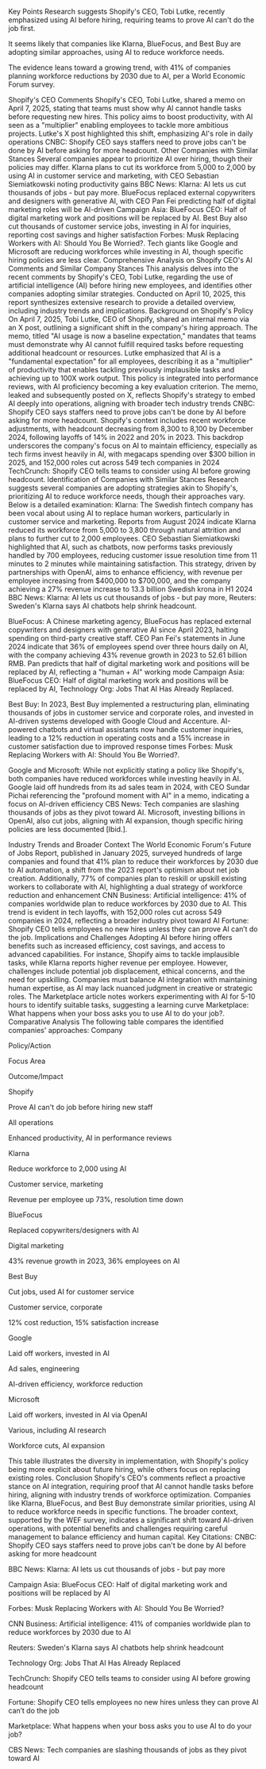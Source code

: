 Key Points
Research suggests Shopify's CEO, Tobi Lutke, recently emphasized using AI before hiring, requiring teams to prove AI can't do the job first.

It seems likely that companies like Klarna, BlueFocus, and Best Buy are adopting similar approaches, using AI to reduce workforce needs.

The evidence leans toward a growing trend, with 41% of companies planning workforce reductions by 2030 due to AI, per a World Economic Forum survey.

Shopify's CEO Comments
Shopify's CEO, Tobi Lutke, shared a memo on April 7, 2025, stating that teams must show why AI cannot handle tasks before requesting new hires. This policy aims to boost productivity, with AI seen as a "multiplier" enabling employees to tackle more ambitious projects. Lutke's X post highlighted this shift, emphasizing AI's role in daily operations CNBC: Shopify CEO says staffers need to prove jobs can't be done by AI before asking for more headcount.
Other Companies with Similar Stances
Several companies appear to prioritize AI over hiring, though their policies may differ. Klarna plans to cut its workforce from 5,000 to 2,000 by using AI in customer service and marketing, with CEO Sebastian Siemiatkowski noting productivity gains BBC News: Klarna: AI lets us cut thousands of jobs - but pay more. BlueFocus replaced external copywriters and designers with generative AI, with CEO Pan Fei predicting half of digital marketing roles will be AI-driven Campaign Asia: BlueFocus CEO: Half of digital marketing work and positions will be replaced by AI. Best Buy also cut thousands of customer service jobs, investing in AI for inquiries, reporting cost savings and higher satisfaction Forbes: Musk Replacing Workers with AI: Should You Be Worried?. Tech giants like Google and Microsoft are reducing workforces while investing in AI, though specific hiring policies are less clear.
Comprehensive Analysis on Shopify CEO's AI Comments and Similar Company Stances
This analysis delves into the recent comments by Shopify's CEO, Tobi Lutke, regarding the use of artificial intelligence (AI) before hiring new employees, and identifies other companies adopting similar strategies. Conducted on April 10, 2025, this report synthesizes extensive research to provide a detailed overview, including industry trends and implications.
Background on Shopify's Policy
On April 7, 2025, Tobi Lutke, CEO of Shopify, shared an internal memo via an X post, outlining a significant shift in the company's hiring approach. The memo, titled "AI usage is now a baseline expectation," mandates that teams must demonstrate why AI cannot fulfill required tasks before requesting additional headcount or resources. Lutke emphasized that AI is a "fundamental expectation" for all employees, describing it as a "multiplier" of productivity that enables tackling previously implausible tasks and achieving up to 100X work output. This policy is integrated into performance reviews, with AI proficiency becoming a key evaluation criterion. The memo, leaked and subsequently posted on X, reflects Shopify's strategy to embed AI deeply into operations, aligning with broader tech industry trends CNBC: Shopify CEO says staffers need to prove jobs can't be done by AI before asking for more headcount.
Shopify's context includes recent workforce adjustments, with headcount decreasing from 8,300 to 8,100 by December 2024, following layoffs of 14% in 2022 and 20% in 2023. This backdrop underscores the company's focus on AI to maintain efficiency, especially as tech firms invest heavily in AI, with megacaps spending over $300 billion in 2025, and 152,000 roles cut across 549 tech companies in 2024 TechCrunch: Shopify CEO tells teams to consider using AI before growing headcount.
Identification of Companies with Similar Stances
Research suggests several companies are adopting strategies akin to Shopify's, prioritizing AI to reduce workforce needs, though their approaches vary. Below is a detailed examination:
Klarna: The Swedish fintech company has been vocal about using AI to replace human workers, particularly in customer service and marketing. Reports from August 2024 indicate Klarna reduced its workforce from 5,000 to 3,800 through natural attrition and plans to further cut to 2,000 employees. CEO Sebastian Siemiatkowski highlighted that AI, such as chatbots, now performs tasks previously handled by 700 employees, reducing customer issue resolution time from 11 minutes to 2 minutes while maintaining satisfaction. This strategy, driven by partnerships with OpenAI, aims to enhance efficiency, with revenue per employee increasing from $400,000 to $700,000, and the company achieving a 27% revenue increase to 13.3 billion Swedish krona in H1 2024 BBC News: Klarna: AI lets us cut thousands of jobs - but pay more, Reuters: Sweden's Klarna says AI chatbots help shrink headcount.

BlueFocus: A Chinese marketing agency, BlueFocus has replaced external copywriters and designers with generative AI since April 2023, halting spending on third-party creative staff. CEO Pan Fei's statements in June 2024 indicate that 36% of employees spend over three hours daily on AI, with the company achieving 43% revenue growth in 2023 to 52.61 billion RMB. Pan predicts that half of digital marketing work and positions will be replaced by AI, reflecting a "human + AI" working mode Campaign Asia: BlueFocus CEO: Half of digital marketing work and positions will be replaced by AI, Technology Org: Jobs That AI Has Already Replaced.

Best Buy: In 2023, Best Buy implemented a restructuring plan, eliminating thousands of jobs in customer service and corporate roles, and invested in AI-driven systems developed with Google Cloud and Accenture. AI-powered chatbots and virtual assistants now handle customer inquiries, leading to a 12% reduction in operating costs and a 15% increase in customer satisfaction due to improved response times Forbes: Musk Replacing Workers with AI: Should You Be Worried?.

Google and Microsoft: While not explicitly stating a policy like Shopify's, both companies have reduced workforces while investing heavily in AI. Google laid off hundreds from its ad sales team in 2024, with CEO Sundar Pichai referencing the "profound moment with AI" in a memo, indicating a focus on AI-driven efficiency CBS News: Tech companies are slashing thousands of jobs as they pivot toward AI. Microsoft, investing billions in OpenAI, also cut jobs, aligning with AI expansion, though specific hiring policies are less documented [Ibid.].

Industry Trends and Broader Context
The World Economic Forum's Future of Jobs Report, published in January 2025, surveyed hundreds of large companies and found that 41% plan to reduce their workforces by 2030 due to AI automation, a shift from the 2023 report's optimism about net job creation. Additionally, 77% of companies plan to reskill or upskill existing workers to collaborate with AI, highlighting a dual strategy of workforce reduction and enhancement CNN Business: Artificial intelligence: 41% of companies worldwide plan to reduce workforces by 2030 due to AI. This trend is evident in tech layoffs, with 152,000 roles cut across 549 companies in 2024, reflecting a broader industry pivot toward AI Fortune: Shopify CEO tells employees no new hires unless they can prove AI can’t do the job.
Implications and Challenges
Adopting AI before hiring offers benefits such as increased efficiency, cost savings, and access to advanced capabilities. For instance, Shopify aims to tackle implausible tasks, while Klarna reports higher revenue per employee. However, challenges include potential job displacement, ethical concerns, and the need for upskilling. Companies must balance AI integration with maintaining human expertise, as AI may lack nuanced judgment in creative or strategic roles. The Marketplace article notes workers experimenting with AI for 5-10 hours to identify suitable tasks, suggesting a learning curve Marketplace: What happens when your boss asks you to use AI to do your job?.
Comparative Analysis
The following table compares the identified companies' approaches:
Company

Policy/Action

Focus Area

Outcome/Impact

Shopify

Prove AI can't do job before hiring new staff

All operations

Enhanced productivity, AI in performance reviews

Klarna

Reduce workforce to 2,000 using AI

Customer service, marketing

Revenue per employee up 73%, resolution time down

BlueFocus

Replaced copywriters/designers with AI

Digital marketing

43% revenue growth in 2023, 36% employees on AI

Best Buy

Cut jobs, used AI for customer service

Customer service, corporate

12% cost reduction, 15% satisfaction increase

Google

Laid off workers, invested in AI

Ad sales, engineering

AI-driven efficiency, workforce reduction

Microsoft

Laid off workers, invested in AI via OpenAI

Various, including AI research

Workforce cuts, AI expansion

This table illustrates the diversity in implementation, with Shopify's policy being more explicit about future hiring, while others focus on replacing existing roles.
Conclusion
Shopify's CEO's comments reflect a proactive stance on AI integration, requiring proof that AI cannot handle tasks before hiring, aligning with industry trends of workforce optimization. Companies like Klarna, BlueFocus, and Best Buy demonstrate similar priorities, using AI to reduce workforce needs in specific functions. The broader context, supported by the WEF survey, indicates a significant shift toward AI-driven operations, with potential benefits and challenges requiring careful management to balance efficiency and human capital.
Key Citations:
CNBC: Shopify CEO says staffers need to prove jobs can't be done by AI before asking for more headcount

BBC News: Klarna: AI lets us cut thousands of jobs - but pay more

Campaign Asia: BlueFocus CEO: Half of digital marketing work and positions will be replaced by AI

Forbes: Musk Replacing Workers with AI: Should You Be Worried?

CNN Business: Artificial intelligence: 41% of companies worldwide plan to reduce workforces by 2030 due to AI

Reuters: Sweden's Klarna says AI chatbots help shrink headcount

Technology Org: Jobs That AI Has Already Replaced

TechCrunch: Shopify CEO tells teams to consider using AI before growing headcount

Fortune: Shopify CEO tells employees no new hires unless they can prove AI can’t do the job

Marketplace: What happens when your boss asks you to use AI to do your job?

CBS News: Tech companies are slashing thousands of jobs as they pivot toward AI

